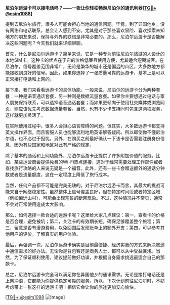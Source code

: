 **尼泊尔远游卡可以接电话吗？——一张让你轻松畅游尼泊尔的通讯利器[[TG💪+ @esim1088](https://t.me/s/esim1088)]**

提到去尼泊尔旅行，很多人可能会担心当地的通信问题。毕竟，到了异国他乡，没有网络和电话联系，总会让人感到不安。尤其是对于那些喜欢冒险、喜欢探索未知地方的朋友来说，保持与外界的联络是非常必要的。那么，尼泊尔远游卡是否能解决这些问题呢？今天我们就来详细聊聊。

首先，什么是尼泊尔远游卡？简单来说，它是一种专为前往尼泊尔旅游的人设计的本地SIM卡。这种卡的优点在于它的价格低廉且使用方便，尤其适合短期游客。在尼泊尔，信号覆盖范围非常广，无论是繁华的城市还是偏远的山区，大多数地方都能接收到良好的信号。因此，如果你选择了一张质量可靠的远游卡，基本上是可以正常接打电话和上网的。

接下来，我们来看看远游卡的具体功能。一般来说，尼泊尔的远游卡分为两种套餐：一种是语音通话套餐，另一种则是数据流量套餐。如果你主要想通过电话与家人朋友保持联系，可以选择语音通话套餐；而如果更倾向于使用社交媒体或浏览网页，则应该优先考虑数据流量套餐。当然，也有不少卡支持同时包含这两项服务，这样就更加灵活了。

在实际使用过程中，很多人会担心语言障碍的问题。但其实，大多数远游卡都支持英文操作界面，而且客服人员也能够流利地用英语解答疑问。所以即使你不懂尼泊尔语，也不必过于担忧。另外，在购买之前最好确认一下该卡是否需要注册身份信息，因为有些国家和地区对此有严格的规定。

除了基本的通话和上网功能外，尼泊尔远游卡还提供了许多附加价值的服务。比如，某些运营商会提供免费的Wi-Fi热点连接，这对于经常需要处理工作邮件或者查找旅行攻略的人来说无疑是一个福音。此外，还有一些卡会赠送额外的通话分钟数或者是流量额度，这在一定程度上降低了旅行成本。

当然，任何产品都不可能是完美无缺的。对于尼泊尔远游卡而言，其最大的挑战可能来自于网络稳定性。虽然整体上信号覆盖良好，但在特定时间段或者特定区域（例如偏远山村），可能会出现短暂的断网现象。不过，这种情况并不常见，通常不会对正常使用造成太大影响。

那么，如何选择一款合适的远游卡呢？这里给大家几点建议：第一，查看卡的价格是否合理，避免被坑；第二，关注卡的有效期长短，确保足够覆盖整个旅程；第三，留意是否有漫游费用，以免回国后发现账单上的额外开支；第四，可以参考其他用户的评价，了解真实的用户体验。

最后，再强调一次，尼泊尔远游卡确实是目前最便捷、经济实惠的方式来解决旅途中通信需求的好办法。无论你是背包客还是商务人士，都可以从中受益匪浅。当然，为了保证顺利使用，建议提前做好功课，并根据自身需求挑选最适合自己的那款卡。

总之，尼泊尔远游卡完全可以满足你在异国他乡的通讯需求。无论是接打电话还是上网冲浪，它都能为你提供稳定可靠的服务。所以，下次计划前往尼泊尔时，不妨考虑带上一张这样的远游卡吧！相信它会让你的旅途更加安心愉快。

[[TG💪+ @esim1088](https://t.me/s/esim1088) ![Image](https://i.postimg.cc/4NQfJmqS/Snipaste-2025-05-13-00-14-12.png)]
